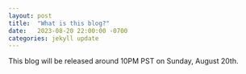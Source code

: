 ```yaml
---
layout: post
title:  "What is this blog?"
date:   2023-08-20 22:00:00 -0700
categories: jekyll update
---
```


This blog will be released around 10PM PST on Sunday, August 20th.
